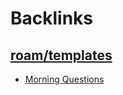
# Backlinks
## [roam/templates](<roam/templates.md>)
- [Morning Questions](<Morning Questions.md>)

